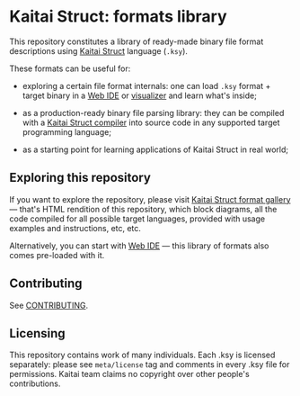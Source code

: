 # Kaitai Struct: formats library

This repository constitutes a library of ready-made binary file format
descriptions using [Kaitai Struct](http://kaitai.io/) language (`.ksy`).

These formats can be useful for:

* exploring a certain file format internals: one can load `.ksy`
  format + target binary in a [Web IDE](https://ide.kaitai.io) or
  [visualizer](https://github.com/kaitai-io/kaitai_struct_visualizer)
  and learn what's inside;

* as a production-ready binary file parsing library: they can be
  compiled with a
  [Kaitai Struct compiler](https://github.com/kaitai-io/kaitai_struct_compiler)
  into source code in any supported target programming language;

* as a starting point for learning applications of Kaitai Struct in
  real world;

## Exploring this repository

If you want to explore the repository, please visit
[Kaitai Struct format gallery](http://formats.kaitai.io/) — that's
HTML rendition of this repository, which block diagrams, all the code
compiled for all possible target languages, provided with usage
examples and instructions, etc, etc.

Alternatively, you can start with [Web IDE](https://ide.kaitai.io) —
this library of formats also comes pre-loaded with it.

## Contributing

See [CONTRIBUTING](CONTRIBUTING.md).

## Licensing

This repository contains work of many individuals. Each .ksy is
licensed separately: please see `meta/license` tag and comments in
every .ksy file for permissions. Kaitai team claims no copyright over
other people's contributions.
